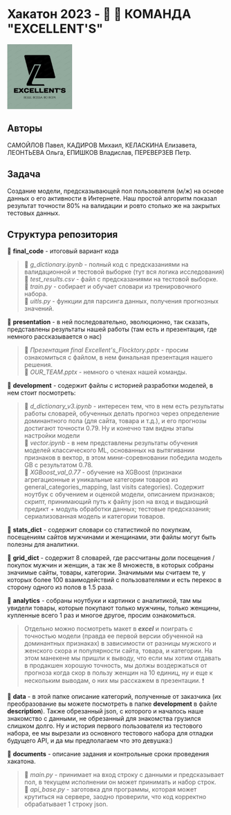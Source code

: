 # Хакатон 2023 - 👩 👨 КОМАНДА "EXCELLENT'S"
<img src=presentation/logo.jpg width=150px height=150px>

## Авторы
САМОЙЛОВ Павел, КАДИРОВ Михаил, КЕЛАСКИНА Елизавета, ЛЕОНТЬЕВА Ольга, ЕПИШКОВ Владислав, ПЕРЕВЕРЗЕВ Петр.

## Задача
Создание модели, предсказывающей пол пользователя (м/ж) на основе данных о его активности в Интернете. Наш простой алгоритм показал результат точности 80% на валидации и ровто столько же на закрытых тестовых данных.

## Структура репозитория
📁 **final_code** - итоговый вариант кода  
> 📑 *g_dictionary.ipynb* - полный код c предсказаниями на валидационной и тестовой выборке (тут вся логика исследования)
> 📑 *test_results.csv* - файл c предсказаниями на тестовой выборке.  
> 📑 *train.py* - собирает и обучает словари из тренировочного набора.  
> 📑 *uitls.py* - функции для парсинга данных, получения прогнозных значений.

📁 **presentation** - в ней последовательно, эволюционно, так сказать, представлены результаты нашей работы (там есть и презентация, где немного рассказывается о нас)
> 📑 *Презентация final Excellent's_Flocktory.pptx* - просим ознакомиться с файлом, в нем финальная презентация нашего решения.   
> 📑 *OUR_TEAM.pptx* - немного о членах нашей команды.

📁 **development** - содержит файлы с историей разработки моделей, в нем стоит посмотреть:
> 📑 *d_dictionary_v3.ipynb* - интересен тем, что в нем есть результаты работы словарей, обученных делать прогноз через определение доминантного пола (для сайта, товара и т.д.), и его прогнозы достигают точности 0.79. Ну и конечно там видны этапы настройки модели  
> 📑 *vector.ipynb* - в нем представлены результаты обучения моделей классического ML, основанных на вытягивании признаков в вектор, в этом мини-соревновании победила модель GB с результатом 0.78.  
> 📁 *XGBoost_val_0.77* - обучение на XGBoost (признаки агрегационные и уникальные категории товаров из general_categories_mapping, last visits categories). Содержит ноутбук с обучением и оценкой модели,
описанием признаков; скрипт, принимающий путь к файлу json на вход и выдающий предикт + модуль обработки данных; тестовые предсказания; сериализованная модель и категории товаров.

📁 **stats_dict** - содержит словари со статистикой по покупкам, посещениям сайтов мужчинами и женщинами, эти файлы могут быть полезны для аналитики.

📁 **grid_dict** - содержит 8 словарей, где рассчитаны доли посещения / покупок мужчин и женщин, а так же 8 множеств, в которых собраны значимые сайты, товары, категории. Значимыми мы считаем те, у которых более 100 взаимодействий с пользователями и есть перекос в сторону одного из полов в 1.5 раза.

📁 **analytics** - собраны ноутбуки и картинки с аналитикой, там мы увидели товары, которые покупают только мужчины, только женщины, купленные всего 1 раз и многое другое, просим ознакомиться.  
> Отдельно можно посмотреть макет в ***excel*** и поиграть с точностью модели (правда ее первой версии обученной на доминантных признаках) в зависимости от разницы мужского и женского скора и популярности сайта, товара, и категории. На этом манекене мы пришли к выводу, что если мы хотим отдавать в продакшен хорошую точность, мы должы воздержаться от прогноза когда скор в пользу женщин на 10 единиц, ну и еще к нескольким выводам, о них мы расскажем в презентации. ❗

📁 **data** - в этой папке описание категорий, полученные от заказчика (их преобразование вы можете посмотреть в папке **development** в файле **description**). Также обрезанный json, с которого и началось наше знакомство с данными, не обрезанный для знакомства грузился слишком долго. Ну и история первого пользователя из тестового набора, ее мы вырезали из основного тестового набора для отладки будущего API, и да мы предполагаем что это девушка:)

📁 **documents** - описание задания и контрольные сроки проведения хакатона.  

> 📑 *main.py* - принимает на вход строку с данными и предсказывает пол, в текущем исполнении он может принимать и набор строк.  
> 📑 *api_base.py* - заготовка для программы, которая может крутиться на сервере, заодно проверили, что код корректно обрабатывает 1 строку json.
